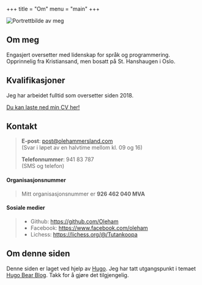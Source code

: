 +++
title = "Om"
menu = "main"
+++

![Portrettbilde av meg](/images/om.jpg)

## Om meg
Engasjert oversetter med lidenskap for språk og programmering. Opprinnelig fra Kristiansand, men bosatt på St. Hanshaugen i Oslo.

## Kvalifikasjoner
Jeg har arbeidet fulltid som oversetter siden 2018.

[Du kan laste ned min CV her!](/resume_hammersland.pdf)

## Kontakt

> **E-post**: post@olehammersland.com  
> (Svar i løpet av en halvtime mellom kl. 09 og 16)
> 
> **Telefonnummer**: 941 83 787  
> (SMS og telefon)


#### Organisasjonsnummer

> Mitt organisasjonsnummer er **926 462 040 MVA**

#### Sosiale medier

> * Github: https://github.com/Oleham
> * Facebook: https://www.facebook.com/oleham
> * Lichess: https://lichess.org/@/Tutankoopa

## Om denne siden
Denne siden er laget ved hjelp av [Hugo](https://gohugo.io/). Jeg har tatt utgangspunkt i temaet [Hugo Bear Blog](https://github.com/Jazzex/hugo-bearblog). Takk for å gjøre det tilgjengelig.
